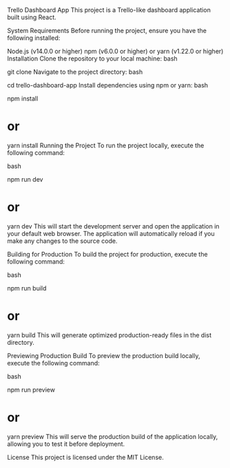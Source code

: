 Trello Dashboard App
This project is a Trello-like dashboard application built using React.

System Requirements
Before running the project, ensure you have the following installed:

Node.js (v14.0.0 or higher)
npm (v6.0.0 or higher) or yarn (v1.22.0 or higher)
Installation
Clone the repository to your local machine:
bash

git clone <repository-url>
Navigate to the project directory:
bash

cd trello-dashboard-app
Install dependencies using npm or yarn:
bash

npm install
# or
yarn install
Running the Project
To run the project locally, execute the following command:

bash

npm run dev
# or
yarn dev
This will start the development server and open the application in your default web browser. The application will automatically reload if you make any changes to the source code.

Building for Production
To build the project for production, execute the following command:

bash

npm run build
# or
yarn build
This will generate optimized production-ready files in the dist directory.

Previewing Production Build
To preview the production build locally, execute the following command:

bash

npm run preview
# or
yarn preview
This will serve the production build of the application locally, allowing you to test it before deployment.

License
This project is licensed under the MIT License.